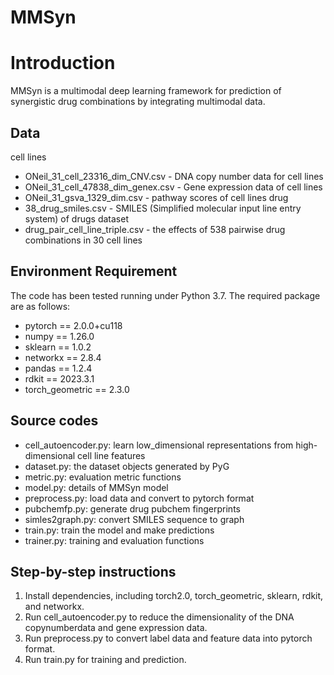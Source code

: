 # MMSyn

# Introduction
MMSyn is a multimodal deep learning framework for prediction of synergistic drug combinations by integrating multimodal data.

## Data
cell lines
* ONeil_31_cell_23316_dim_CNV.csv - DNA copy number data for cell lines
* ONeil_31_cell_47838_dim_genex.csv - Gene expression data of cell lines
* ONeil_31_gsva_1329_dim.csv - pathway scores of cell lines
drug
* 38_drug_smiles.csv - SMILES (Simplified molecular input line entry system) of drugs
dataset
* drug_pair_cell_line_triple.csv -  the effects of 538 pairwise drug combinations in 30 cell lines 

## Environment Requirement
The code has been tested running under Python 3.7. The required package are as follows:
* pytorch == 2.0.0+cu118
* numpy == 1.26.0
* sklearn == 1.0.2
* networkx == 2.8.4
* pandas == 1.2.4
* rdkit == 2023.3.1
* torch_geometric == 2.3.0

## Source codes
* cell_autoencoder.py: learn low_dimensional representations from high-dimensional cell line features
* dataset.py: the dataset objects generated by PyG
* metric.py: evaluation metric functions
* model.py: details of MMSyn model
* preprocess.py: load data and convert to pytorch format
* pubchemfp.py: generate drug pubchem fingerprints
* simles2graph.py: convert SMILES sequence to graph  
* train.py: train the model and make predictions
* trainer.py: training and evaluation functions

## Step-by-step instructions 
1. Install dependencies, including torch2.0, torch_geometric, sklearn, rdkit, and networkx.  
2. Run cell_autoencoder.py to reduce the dimensionality of the DNA copynumberdata and gene expression data.
3. Run preprocess.py to convert label data and feature data into pytorch format.
4. Run train.py for training and prediction.
